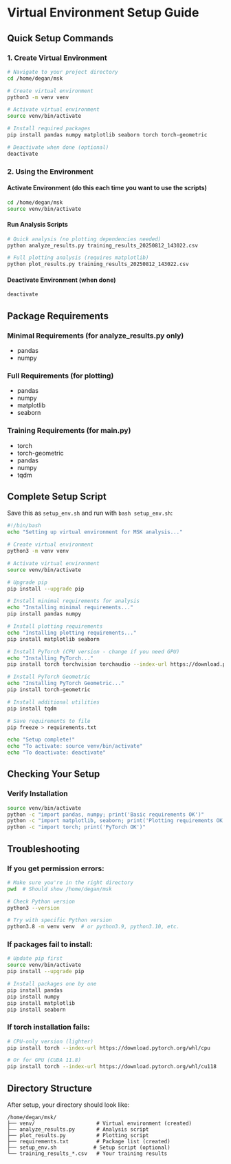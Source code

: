 # Virtual Environment Setup Guide

## Quick Setup Commands

### 1. Create Virtual Environment
```bash
# Navigate to your project directory
cd /home/degan/msk

# Create virtual environment
python3 -m venv venv

# Activate virtual environment
source venv/bin/activate

# Install required packages
pip install pandas numpy matplotlib seaborn torch torch-geometric

# Deactivate when done (optional)
deactivate
```

### 2. Using the Environment

#### Activate Environment (do this each time you want to use the scripts)
```bash
cd /home/degan/msk
source venv/bin/activate
```

#### Run Analysis Scripts
```bash
# Quick analysis (no plotting dependencies needed)
python analyze_results.py training_results_20250812_143022.csv

# Full plotting analysis (requires matplotlib)
python plot_results.py training_results_20250812_143022.csv
```

#### Deactivate Environment (when done)
```bash
deactivate
```

## Package Requirements

### Minimal Requirements (for analyze_results.py only)
- pandas
- numpy

### Full Requirements (for plotting)
- pandas
- numpy  
- matplotlib
- seaborn

### Training Requirements (for main.py)
- torch
- torch-geometric
- pandas
- numpy
- tqdm

## Complete Setup Script

Save this as `setup_env.sh` and run with `bash setup_env.sh`:

```bash
#!/bin/bash
echo "Setting up virtual environment for MSK analysis..."

# Create virtual environment
python3 -m venv venv

# Activate virtual environment
source venv/bin/activate

# Upgrade pip
pip install --upgrade pip

# Install minimal requirements for analysis
echo "Installing minimal requirements..."
pip install pandas numpy

# Install plotting requirements
echo "Installing plotting requirements..."
pip install matplotlib seaborn

# Install PyTorch (CPU version - change if you need GPU)
echo "Installing PyTorch..."
pip install torch torchvision torchaudio --index-url https://download.pytorch.org/whl/cpu

# Install PyTorch Geometric
echo "Installing PyTorch Geometric..."
pip install torch-geometric

# Install additional utilities
pip install tqdm

# Save requirements to file
pip freeze > requirements.txt

echo "Setup complete!"
echo "To activate: source venv/bin/activate"
echo "To deactivate: deactivate"
```

## Checking Your Setup

### Verify Installation
```bash
source venv/bin/activate
python -c "import pandas, numpy; print('Basic requirements OK')"
python -c "import matplotlib, seaborn; print('Plotting requirements OK')"
python -c "import torch; print('PyTorch OK')"
```

## Troubleshooting

### If you get permission errors:
```bash
# Make sure you're in the right directory
pwd  # Should show /home/degan/msk

# Check Python version
python3 --version

# Try with specific Python version
python3.8 -m venv venv  # or python3.9, python3.10, etc.
```

### If packages fail to install:
```bash
# Update pip first
source venv/bin/activate
pip install --upgrade pip

# Install packages one by one
pip install pandas
pip install numpy
pip install matplotlib
pip install seaborn
```

### If torch installation fails:
```bash
# CPU-only version (lighter)
pip install torch --index-url https://download.pytorch.org/whl/cpu

# Or for GPU (CUDA 11.8)
pip install torch --index-url https://download.pytorch.org/whl/cu118
```

## Directory Structure
After setup, your directory should look like:
```
/home/degan/msk/
├── venv/                    # Virtual environment (created)
├── analyze_results.py       # Analysis script
├── plot_results.py          # Plotting script  
├── requirements.txt         # Package list (created)
├── setup_env.sh            # Setup script (optional)
└── training_results_*.csv   # Your training results
```
